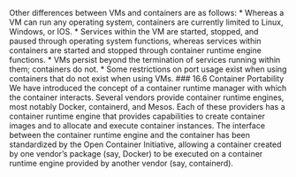 Other differences between VMs and containers are as follows: *  Whereas a VM can run any operating system, containers are currently limited to Linux, Windows, or IOS. *  Services within the VM are started, stopped, and paused through operating system functions, whereas services within containers are started and stopped through container runtime engine functions. *  VMs persist beyond the termination of services running within them; containers do not. *  Some restrictions on port usage exist when using containers that do not exist when using VMs. ### 16.6 Container Portability We have introduced the concept of a container runtime manager with which the container interacts. Several vendors provide container runtime engines, most notably Docker, containerd, and Mesos. Each of these providers has a container runtime engine that provides capabilities to create container images and to allocate and execute container instances. The interface between the container runtime engine and the container has been standardized by the Open Container Initiative, allowing a container created by one vendor’s package (say, Docker) to be executed on a container runtime engine provided by another vendor (say, containerd).